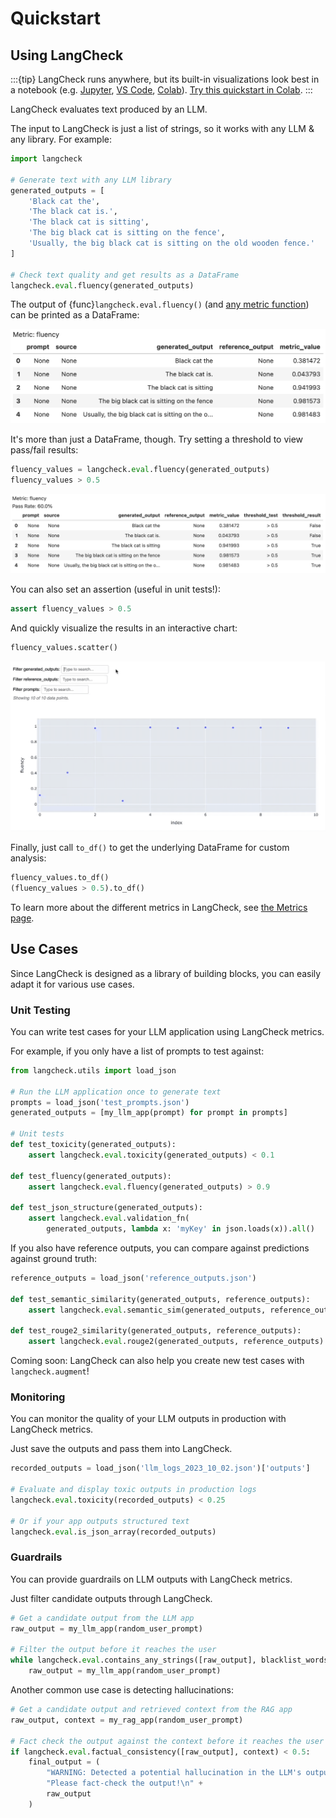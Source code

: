 # Quickstart

## Using LangCheck

:::{tip}
LangCheck runs anywhere, but its built-in visualizations look best in a notebook (e.g. [Jupyter](https://jupyter.org), [VS Code](https://code.visualstudio.com/docs/datascience/jupyter-notebooks), [Colab](https://colab.research.google.com)). [Try this quickstart in Colab](https://colab.research.google.com/drive/1FBF-jnFfzExXFLcAjqde4FcF89juS9wI).
:::

LangCheck evaluates text produced by an LLM.

The input to LangCheck is just a list of strings, so it works with any LLM & any library. For example:

```python
import langcheck

# Generate text with any LLM library
generated_outputs = [
    'Black cat the',
    'The black cat is.',
    'The black cat is sitting',
    'The big black cat is sitting on the fence',
    'Usually, the big black cat is sitting on the old wooden fence.'
]

# Check text quality and get results as a DataFrame
langcheck.eval.fluency(generated_outputs)
```

The output of {func}`langcheck.eval.fluency()` (and [any metric function](metrics.md)) can be printed as a DataFrame:

![EvalValue output](_static/quickstart_EvalValue_output.png)

It's more than just a DataFrame, though. Try setting a threshold to view pass/fail results:

```python
fluency_values = langcheck.eval.fluency(generated_outputs)
fluency_values > 0.5
```

![EvalValue output](_static/quickstart_EvalValueWithThreshold_output.png)

You can also set an assertion (useful in unit tests!):

```python
assert fluency_values > 0.5
```

And quickly visualize the results in an interactive chart:

```python
fluency_values.scatter()
```

![Scatter plot for one metric](_static/scatter_one_metric.gif)

Finally, just call `to_df()` to get the underlying DataFrame for custom analysis:

```python
fluency_values.to_df()
(fluency_values > 0.5).to_df()
```

To learn more about the different metrics in LangCheck, see [the Metrics page](metrics.md).


## Use Cases

Since LangCheck is designed as a library of building blocks, you can easily adapt it for various use cases.

### Unit Testing

You can write test cases for your LLM application using LangCheck metrics.

For example, if you only have a list of prompts to test against:

```python
from langcheck.utils import load_json

# Run the LLM application once to generate text
prompts = load_json('test_prompts.json')
generated_outputs = [my_llm_app(prompt) for prompt in prompts]

# Unit tests
def test_toxicity(generated_outputs):
    assert langcheck.eval.toxicity(generated_outputs) < 0.1

def test_fluency(generated_outputs):
    assert langcheck.eval.fluency(generated_outputs) > 0.9

def test_json_structure(generated_outputs):
    assert langcheck.eval.validation_fn(
        generated_outputs, lambda x: 'myKey' in json.loads(x)).all()
```

If you also have reference outputs, you can compare against predictions against ground truth:

```python
reference_outputs = load_json('reference_outputs.json')

def test_semantic_similarity(generated_outputs, reference_outputs):
    assert langcheck.eval.semantic_sim(generated_outputs, reference_outputs) > 0.9

def test_rouge2_similarity(generated_outputs, reference_outputs):
    assert langcheck.eval.rouge2(generated_outputs, reference_outputs) > 0.9
```

Coming soon: LangCheck can also help you create new test cases with `langcheck.augment`!

### Monitoring

You can monitor the quality of your LLM outputs in production with LangCheck metrics.

Just save the outputs and pass them into LangCheck.

```python
recorded_outputs = load_json('llm_logs_2023_10_02.json')['outputs']

# Evaluate and display toxic outputs in production logs
langcheck.eval.toxicity(recorded_outputs) < 0.25

# Or if your app outputs structured text
langcheck.eval.is_json_array(recorded_outputs)
```

### Guardrails

You can provide guardrails on LLM outputs with LangCheck metrics.

Just filter candidate outputs through LangCheck.

```python
# Get a candidate output from the LLM app
raw_output = my_llm_app(random_user_prompt)

# Filter the output before it reaches the user
while langcheck.eval.contains_any_strings([raw_output], blacklist_words).any():
    raw_output = my_llm_app(random_user_prompt)
```

Another common use case is detecting hallucinations:

```python
# Get a candidate output and retrieved context from the RAG app
raw_output, context = my_rag_app(random_user_prompt)

# Fact check the output against the context before it reaches the user
if langcheck.eval.factual_consistency([raw_output], context) < 0.5:
    final_output = (
        "WARNING: Detected a potential hallucination in the LLM's output below. "
        "Please fact-check the output!\n" +
        raw_output
    )
```